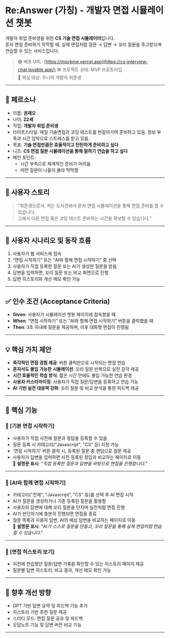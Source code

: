 # Re:Answer (가칭) - 개발자 면접 시뮬레이션 챗봇

개발자 취업 준비생을 위한 **CS 기술 면접 시뮬레이터**입니다.  
혼자 면접 준비하기 막막할 때, 실제 면접처럼 질문 → 답변 → 꼬리 질문을 주고받으며 연습할 수 있는 서비스입니다.

> 🟢 배포 URL: [https://mockme.vercel.app](https://cs-interview-chat.lovable.app/)
> 🛠️ 프로젝트 상태: MVP 프로토타입  
> 🎯 핵심 대상: 주니어 개발자 취준생  


---

## 🎯 페르소나

- 이름: **권재오**
- 나이: **22세**
- 직업: **개발자 취업 준비생**
- 라이프스타일: 매일 기술면접과 코딩 테스트를 번갈아가며 준비하고 있음. 정보 부족과 시간 압박으로 스트레스를 받고 있음.
- 목표: **기술 면접만큼은 효율적이고 탄탄하게 준비하고 싶다**
- 니즈: **CS 면접 질문 시뮬레이션을 통해 말하기 연습을 하고 싶다**
- 페인 포인트:
  - 시간 부족으로 체계적인 준비가 어려움
  - 어떤 질문이 나올지 몰라 막막함

---

## 🙋 사용자 스토리

> “취준생으로서, 저는 도서관에서 혼자 면접 시뮬레이션을 통해 면접 준비를 할 수 있습니다.  
> 그래서 다른 면접 혹은 코딩 테스트 준비하는 시간을 확보할 수 있습니다.”

---

## 📌 사용자 시나리오 및 동작 흐름

1. 사용자가 웹 서비스에 접속
2. “면접 시작하기” 또는 “AI와 함께 면접 시작하기” 중 선택
3. 사용자가 직접 등록한 질문 또는 AI가 생성한 질문을 받음
4. 답변을 입력하면, 꼬리 질문 또는 비교 화면으로 진행
5. 답변 히스토리와 개선 메모 확인 가능

---

## ✅ 인수 조건 (Acceptance Criteria)

- **Given**: 사용자가 시뮬레이션 챗봇 페이지에 접속했을 때  
- **When**: “면접 시작하기” 또는 “AI와 함께 면접 시작하기” 버튼을 클릭했을 때  
- **Then**: 3초 이내에 질문을 제공하며, 이후 대화형 면접이 진행됨

---

## 💡 핵심 가치 제안

- **즉각적인 면접 경험 제공**: 버튼 클릭만으로 시작되는 면접 연습
- **혼자서도 몰입 가능한 시뮬레이션**: 꼬리 질문 반복으로 실전 감각 제공
- **시간 효율적인 학습 방식**: 짧은 시간 안에도 몰입 가능한 연습 환경
- **사용자 커스터마이징**: 사용자가 직접 질문/답변을 등록하고 연습 가능
- **AI 기반 실전 대응력 강화**: 꼬리 질문 및 비교 분석을 통한 피드백 제공

---

## 🔑 핵심 기능

### 📌 [기본 면접 시작하기]
- 사용자가 직접 사전에 질문과 정답을 등록할 수 있음
- 질문 등록 시 카테고리("Javascript", "CS" 등) 지정 가능
- '면접 시작하기' 버튼 클릭 시, 등록된 질문 중 랜덤으로 질문 제공
- 사용자가 답변을 입력하면 사전 등록된 정답과 비교하는 페이지로 이동  
💬 **설명문 표시**: *"직접 등록한 질문과 답변을 바탕으로 면접을 진행합니다."*

---

### 🤖 [AI와 함께 면접 시작하기]
- 카테고리("전체", "Javascript", "CS" 등)를 선택 후 AI 면접 시작
- AI가 질문을 생성하거나 기존 등록된 질문을 활용함
- 사용자의 답변에 대해 꼬리 질문을 던지며 실전처럼 면접 진행
- AI가 판단하기에 충분히 진행되면 면접을 종료
- 질문 목록과 사용자 답변, AI의 예상 답변을 비교하는 페이지로 이동  
💬 **설명문 표시**: *"AI가 스스로 질문을 만들고, 꼬리 질문을 통해 실제 면접처럼 연습할 수 있습니다."*

---

### 📜 [면접 히스토리 보기]
- 이전에 연습했던 질문/답변 기록을 확인할 수 있는 히스토리 페이지 제공
- 질문별 답변 히스토리, 비교 결과, 개선 메모 확인 가능

---

## 📂 향후 개선 방향

- GPT 기반 답변 요약 및 피드백 기능 추가
- 히스토리 기반 추천 질문 제공
- 스터디 모드: 면접 질문 공유 및 피드백
- 오답노트 기능 및 답변 버전 비교 기능

---
